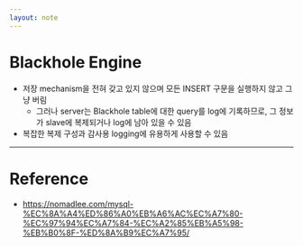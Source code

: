 ```yaml
---
layout: note
---
```


# Blackhole Engine

- 저장 mechanism을 전혀 갖고 있지 않으며 모든 INSERT 구문을 실행하지 않고 그냥 버림
    - 그러나 server는 Blackhole table에 대한 query를 log에 기록하므로, 그 정보가 slave에 복제되거나 log에 남아 있을 수 있음
- 복잡한 복제 구성과 감사용 logging에 유용하게 사용할 수 있음

---

# Reference

- https://nomadlee.com/mysql-%EC%8A%A4%ED%86%A0%EB%A6%AC%EC%A7%80-%EC%97%94%EC%A7%84-%EC%A2%85%EB%A5%98-%EB%B0%8F-%ED%8A%B9%EC%A7%95/